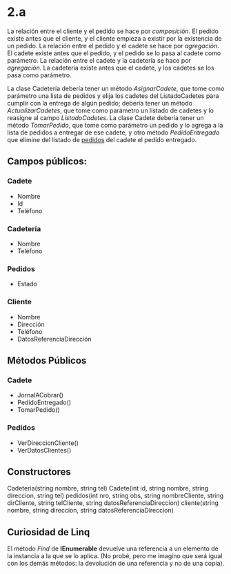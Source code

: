 # 2.a
La relación entre el cliente y el pedido se hace por _composición_. El pedido existe antes que el cliente, y el cliente empieza a existir por la existencia de un pedido.
La relación entre el pedido y el cadete se hace por _agregación_. El cadete existe antes que el pedido, y el pedido se lo pasa al cadete como parámetro.
La relación entre el cadete y la cadetería se hace por _agregación_. La cadetería existe antes que el cadete, y los cadetes se los pasa como parámetro.

La clase Cadetería debería tener un método _AsignarCadete_, que tome como parámetro una lista de pedidos y elija los cadetes del ListadoCadetes para cumplir con la entrega de algún pedido; debería tener un método _ActualizarCadetes_, que tome como parámetro un listado de cadetes y lo reasigne al campo _ListadoCadetes_.
La clase Cadete debería tener un método _TomarPedido_, que tome como parámetro un pedido y lo agrega a la lista de pedidos a entregar de ese cadete, y otro método _PedidoEntregado_ que elimine del listado de <ins>pedidos</ins> del cadete el pedido entregado.

## Campos públicos:
### Cadete
* Nombre
* Id
* Teléfono

### Cadetería
* Nombre
* Teléfono

### Pedidos
* Estado

### Cliente
* Nombre
* Dirección
* Teléfono
* DatosReferenciaDirección

## Métodos Públicos
### Cadete
* JornalACobrar()
* PedidoEntregado()
* TomarPedido()

### Pedidos
* VerDireccionCliente()
* VerDatosClientes()

## Constructores
Cadeteria(string nombre, string tel)
Cadete(int id, string nombre, string direccion, string tel)
pedidos(int nro, string obs, string nombreCliente, string dirCliente, string telCliente, string datosReferenciaDireccion)
cliente(string nombre, string direccion, string datosReferenciaDireccion)


## Curiosidad de Linq
El método _Find_ de **IEnumerable** devuelve una referencia a un elemento de la instancia a la que se lo aplica. (No probé, pero me imagino que será igual con los demás métodos: la devolución de una referencia y no de una copia).